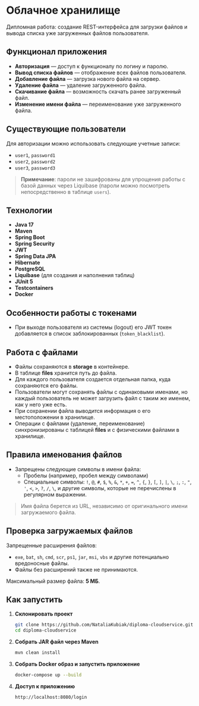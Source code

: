 # Облачное хранилище

Дипломная работа: создание REST-интерфейса для загрузки файлов и вывода списка уже загруженных файлов пользователя.

## Функционал приложения

- **Авторизация** — доступ к функционалу по логину и паролю.
- **Вывод списка файлов** — отображение всех файлов пользователя.
- **Добавление файла** — загрузка нового файла на сервер.
- **Удаление файла** — удаление загруженного файла.
- **Скачивание файла** — возможность скачать ранее загруженный файл.
- **Изменение имени файла** — переименование уже загруженного файла.

## Существующие пользователи

Для авторизации можно использовать следующие учетные записи:

- `user1`, `password1`
- `user2`, `password2`
- `user3`, `password3`

> **Примечание**: пароли не зашифрованы для упрощения работы с базой данных через Liquibase (пароли можно посмотреть непосредственно в таблице `users`).

## Технологии

- **Java 17**
- **Maven**
- **Spring Boot**
- **Spring Security**
- **JWT**
- **Spring Data JPA**
- **Hibernate**
- **PostgreSQL**
- **Liquibase** (для создания и наполнения таблиц)
- **JUnit 5**
- **Testcontainers**
- **Docker**

## Особенности работы с токенами

- При выходе пользователя из системы (logout) его JWT токен добавляется в список заблокированных (`token_blacklist`).

## Работа с файлами

- Файлы сохраняются в **storage** в контейнере.
- В таблице **files** хранится путь до файла.
- Для каждого пользователя создается отдельная папка, куда сохраняются его файлы.
- Пользователи могут сохранять файлы с одинаковыми именами, но каждый пользователь не может загрузить файл с таким же именем, как у него уже есть.
- При сохранении файла выводится информация о его местоположении в хранилище.
- Операции с файлами (удаление, переименование) синхронизированы с таблицей **files** и с физическими файлами в хранилище.

## Правила именования файлов

- Запрещены следующие символы в имени файла:
    - Пробелы (например, пробел между символами)
    - Специальные символы: `!`, `@`, `#`, `$`, `%`, `&`, `*`, `+`, `=`, `^`, `{`, `}`, `[`, `]`, `|`, `\`, `;`, `:`, `"`, `'`, `<`, `>`, `?`, `/`, `\`, и другие символы, которые не перечислены в регулярном выражении.

> Имя файла берется из URL, независимо от оригинального имени загружаемого файла.

## Проверка загружаемых файлов

Запрещенные расширения файлов:
- `exe`, `bat`, `sh`, `cmd`, `scr`, `ps1`, `jar`, `msi`, `vbs` и другие потенциально вредоносные файлы.
- Файлы без расширений также не принимаются.

Максимальный размер файла: **5 МБ**.

## Как запустить

1. **Склонировать проект**

   ```bash
   git clone https://github.com/NataliaKubiak/diploma-cloudservice.git
   cd diploma-cloudservice

2. **Собрать JAR файл через Maven**

   ```bash
   mvn clean install

3. **Собрать Docker образ и запустить приложение**

   ```bash
   docker-compose up --build

4. **Доступ к приложению**

   ```bash
   http://localhost:8080/login